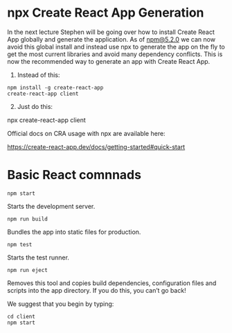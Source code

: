 # npx Create React App Generation
In the next lecture Stephen will be going over how to install Create React App globally and generate the application. As of npm@5.2.0 we can now avoid this global install and instead use npx to generate the app on the fly to get the most current libraries and avoid many dependency conflicts. This is now the recommended way to generate an app with Create React App.

1. Instead of this:
```
npm install -g create-react-app
create-react-app client
```

2. Just do this:

npx create-react-app client

Official docs on CRA usage with npx are available here:

https://create-react-app.dev/docs/getting-started#quick-start



# Basic React comnnads

  ```
  npm start
  ```
  
  Starts the development server.

  ```
  npm run build
  ```
  Bundles the app into static files for production.

  ```
  npm test
  ```
  Starts the test runner.

  ```
  npm run eject
  ```
  Removes this tool and copies build dependencies, configuration files  and scripts into the app directory. If you do this, you can’t go back!

We suggest that you begin by typing:

  ```
  cd client
  npm start
  ```
  

  
